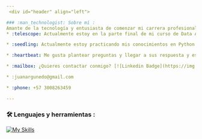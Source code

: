 ```yaml
---
 <div id="header" align="left">

### :man_technologist: Sobre mí :
Amante de la tecnología y entusiasta de comenzar mi carrera profesional como Data Analyst <img decoding="async" src="https://media.giphy.com/media/WUlplcMpOCEmTGBtBW/giphy.gif" width="30">
* :telescope: Actualmente estoy en la parte final de mi curso de Data Analyst  en el BootCamp TripleTen, ansioso de poder aplicar mis nuevos conocimientos en el area de la tecnologia. :muscle:

* :seedling: Actualmente estoy practicando mis conocimientos en Python :blue_book: y ya he realizado proyectos con :computer: lenguaje SQL y Python, utilizando la libreria Pandas, numpy, matplotlib entre muchas otras. Al igual que he desarrollado tableros con la ayuda de PowerBi y Tableau.:technologist:

* :heartbeat: Me gusta plantear preguntas y llegar a sus respuesta y es esto lo que me enamoro del Analsis de datos, debido a la posibilidad de encontrar respuestas mediante Python a los datos. :detective:

* :mailbox: ¿Quieres contactar conmigo? [![Linkedin Badge](https://img.shields.io/badge/-Juan-blue?style=flat&logo=Linkedin&logoColor=white)](https://www.linkedin.com/in/juan-david-martínez-argumedo/)

* :juanargunedo@gmail.com

* :phone: +57 3008263459

---
```

### :hammer_and_wrench: Lenguajes y herramientas :
<div id="header" align="left">
  
   [![My Skills](https://skillicons.dev/icons?i=py,github,anaconda,discord,git,mysql,visualstudio)](https://skillicons.dev)



<!---
JuanDMartinezAr/JuanDMartinezAr is a ✨ special ✨ repository because its `README.md` (this file) appears on your GitHub profile.
You can click the Preview link to take a look at your changes.
--->
